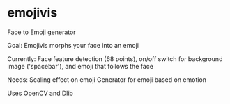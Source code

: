 # emojivis
Face to Emoji generator

Goal: Emojivis morphs your face into an emoji

Currently: Face feature detection (68 points), on/off switch for background image ('spacebar'), and emoji that follows the face

Needs:
Scaling effect on emoji
Generator for emoji based on emotion
 

Uses OpenCV and Dlib
